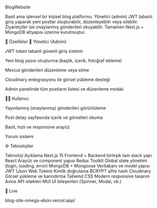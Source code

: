 BlogWebsite

Basit ama işlevsel bir kişisel blog platformu.
Yönetici (admin) JWT tabanlı giriş yaparak yeni postlar oluşturabilir, düzenleyebilir veya silebilir.
Ziyaretçiler ise onaylanmış gönderileri okuyabilir.
Tamamen Next.js + MongoDB altyapısı üzerine kurulmuştur.

🚀 Özellikler
👤 Yönetici (Admin)

JWT token tabanlı güvenli giriş sistemi

Yeni blog yazısı oluşturma (başlık, içerik, fotoğraf ekleme)

Mevcut gönderileri düzenleme veya silme

Cloudinary entegrasyonu ile görsel yükleme desteği

Admin panelinde tüm postların listesi ve düzenleme modalı

🧑‍💻 Kullanıcı

Yayınlanmış (onaylanmış) gönderileri görüntüleme

Post detay sayfasında içerik ve görselleri okuma

Basit, hızlı ve responsive arayüz

Yorum sistemi

⚙️ Teknolojiler

Teknoloji	Açıklama
Next.js 15	Frontend + Backend birleşik tam stack yapı
React	Arayüz ve component yapısı
Redux Toolkit	Global state yönetimi (login, loading, error)
MongoDB + Mongoose	Veritabanı ve model yapısı
JWT (Json Web Token)	Kimlik doğrulama
BCRYPT şifre hash
Cloudinary	Görsel yükleme ve barındırma
Tailwind CSS	Modern responsive tasarım
Axios	API istekleri
MUI	UI bileşenleri (Spinner, Modal, vb.)

📢 Live

blog-site-omega-ebon.vercel.app/
